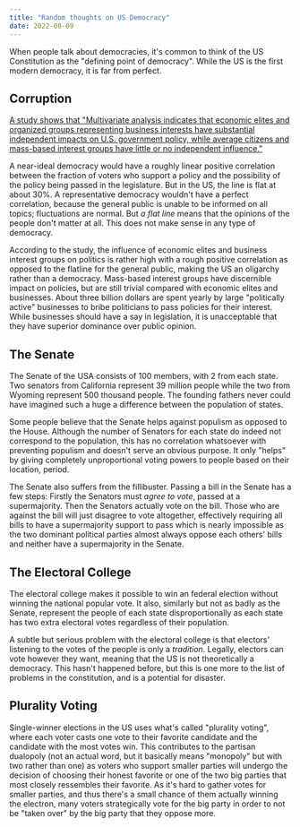 ```yaml
---
title: "Random thoughts on US Democracy"
date: 2022-08-09
---
```



When people talk about democracies, it's common to think of the US
Constitution as the "defining point of democracy". While the US is the
first modern democracy, it is far from perfect.
## Corruption

[A study shows that "Multivariate analysis indicates that economic
elites and organized groups representing business interests have
substantial independent impacts on U.S. government policy, while average
citizens and mass-based interest groups have little or no independent
influence."](https://www.cambridge.org/core/services/aop-cambridge-core/content/view/62327F513959D0A304D4893B382B992B/S1537592714001595a.pdf/testing-theories-of-american-politics-elites-interest-groups-and-average-citizens.pdf)

A near-ideal democracy would have a roughly linear positive correlation
between the fraction of voters who support a policy and the possibility
of the policy being passed in the legislature. But in the US, the line
is flat at about 30%. A representative democracy wouldn't have a perfect
correlation, because the general public is unable to be informed on all
topics; fluctuations are normal. But *a flat line* means that the
opinions of the people don't matter at all. This does not make sense in
any type of democracy.

According to the study, the influence of economic elites and business
interest groups on politics is rather high with a rough positive
correlation as opposed to the flatline for the general public, making
the US an oligarchy rather than a democracy. Mass-based interest groups
have discernible impact on policies, but are still trivial compared with
economic elites and businesses. About three billion dollars are spent
yearly by large "politically active" businesses to bribe politicians to
pass policies for their interest. While businesses should have a say in
legislation, it is unacceptable that they have superior dominance over
public opinion.

## The Senate

The Senate of the USA consists of 100 members, with 2 from each state.
Two senators from California represent 39 million people while the two
from Wyoming represent 500 thousand people. The founding fathers never
could have imagined such a huge a difference between the population of
states.

Some people believe that the Senate helps against populism as opposed to
the House. Although the number of Senators for each state do indeed not
correspond to the population, this has no correlation whatsoever with
preventing populism and doesn't serve an obvious purpose. It only
"helps" by giving completely unproportional voting powers to people
based on their location, period.

The Senate also suffers from the fillibuster. Passing a bill in the
Senate has a few steps: Firstly the Senators must *agree to vote*,
passed at a supermajority. Then the Senators actually vote on the bill.
Those who are against the bill will just disagree to vote altogether,
effectively requiring all bills to have a supermajority support to pass
which is nearly impossible as the two dominant political parties almost
always oppose each others' bills and neither have a supermajority in the
Senate.

## The Electoral College

The electoral college makes it possible to win an federal election
without winning the national popular vote. It also, similarly but not as
badly as the Senate, represent the people of each state
disproportionally as each state has two extra electoral votes regardless
of their population.

A subtle but serious problem with the electoral college is that
electors' listening to the votes of the people is only a *tradition*.
Legally, electors can vote however they want, meaning that the US is not
theoretically a democracy. This hasn't happened before, but this is one
more to the list of problems in the constitution, and is a potential for
disaster.

## Plurality Voting

Single-winner elections in the US uses what's called "plurality voting",
where each voter casts one vote to their favorite candidate and the
candidate with the most votes win. This contributes to the partisan
dualopoly (not an actual word, but it basically means "monopoly" but
with two rather than one) as voters who support smaller parties will
undergo the decision of choosing their honest favorite or one of the two
big parties that most closely ressembles their favorite. As it's hard to
gather votes for smaller parties, and thus there's a small chance of
them actually winning the electron, many voters strategically vote for
the big party in order to not be "taken over" by the big party that they
oppose more.
